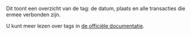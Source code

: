 Dit toont een overzicht van de tag: de datum, plaats en alle transacties die ermee verbonden zijn.

U kunt meer lezen over tags in [de officiële documentatie](https://firefly-iii.readthedocs.io/en/latest/concepts/tags.html).